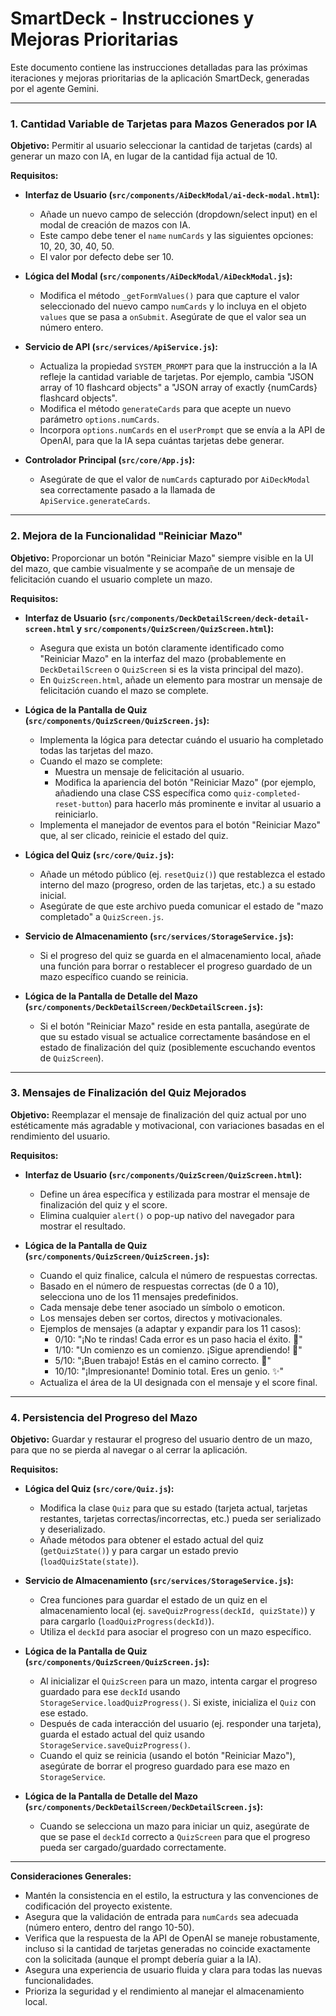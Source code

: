 # SmartDeck - Instrucciones y Mejoras Prioritarias

Este documento contiene las instrucciones detalladas para las próximas iteraciones y mejoras prioritarias de la aplicación SmartDeck, generadas por el agente Gemini.

---

### 1. Cantidad Variable de Tarjetas para Mazos Generados por IA

**Objetivo:** Permitir al usuario seleccionar la cantidad de tarjetas (cards) al generar un mazo con IA, en lugar de la cantidad fija actual de 10.

**Requisitos:**

*   **Interfaz de Usuario (`src/components/AiDeckModal/ai-deck-modal.html`):**
    *   Añade un nuevo campo de selección (dropdown/select input) en el modal de creación de mazos con IA.
    *   Este campo debe tener el `name` `numCards` y las siguientes opciones: 10, 20, 30, 40, 50.
    *   El valor por defecto debe ser 10.

*   **Lógica del Modal (`src/components/AiDeckModal/AiDeckModal.js`):**
    *   Modifica el método `_getFormValues()` para que capture el valor seleccionado del nuevo campo `numCards` y lo incluya en el objeto `values` que se pasa a `onSubmit`. Asegúrate de que el valor sea un número entero.

*   **Servicio de API (`src/services/ApiService.js`):**
    *   Actualiza la propiedad `SYSTEM_PROMPT` para que la instrucción a la IA refleje la cantidad variable de tarjetas. Por ejemplo, cambia "JSON array of 10 flashcard objects" a "JSON array of exactly {numCards} flashcard objects".
    *   Modifica el método `generateCards` para que acepte un nuevo parámetro `options.numCards`.
    *   Incorpora `options.numCards` en el `userPrompt` que se envía a la API de OpenAI, para que la IA sepa cuántas tarjetas debe generar.

*   **Controlador Principal (`src/core/App.js`):**
    *   Asegúrate de que el valor de `numCards` capturado por `AiDeckModal` sea correctamente pasado a la llamada de `ApiService.generateCards`.

---

### 2. Mejora de la Funcionalidad "Reiniciar Mazo"

**Objetivo:** Proporcionar un botón "Reiniciar Mazo" siempre visible en la UI del mazo, que cambie visualmente y se acompañe de un mensaje de felicitación cuando el usuario complete un mazo.

**Requisitos:**

*   **Interfaz de Usuario (`src/components/DeckDetailScreen/deck-detail-screen.html` y `src/components/QuizScreen/QuizScreen.html`):**
    *   Asegura que exista un botón claramente identificado como "Reiniciar Mazo" en la interfaz del mazo (probablemente en `DeckDetailScreen` o `QuizScreen` si es la vista principal del mazo).
    *   En `QuizScreen.html`, añade un elemento para mostrar un mensaje de felicitación cuando el mazo se complete.

*   **Lógica de la Pantalla de Quiz (`src/components/QuizScreen/QuizScreen.js`):**
    *   Implementa la lógica para detectar cuándo el usuario ha completado todas las tarjetas del mazo.
    *   Cuando el mazo se complete:
        *   Muestra un mensaje de felicitación al usuario.
        *   Modifica la apariencia del botón "Reiniciar Mazo" (por ejemplo, añadiendo una clase CSS específica como `quiz-completed-reset-button`) para hacerlo más prominente e invitar al usuario a reiniciarlo.
    *   Implementa el manejador de eventos para el botón "Reiniciar Mazo" que, al ser clicado, reinicie el estado del quiz.

*   **Lógica del Quiz (`src/core/Quiz.js`):**
    *   Añade un método público (ej. `resetQuiz()`) que restablezca el estado interno del mazo (progreso, orden de las tarjetas, etc.) a su estado inicial.
    *   Asegúrate de que este archivo pueda comunicar el estado de "mazo completado" a `QuizScreen.js`.

*   **Servicio de Almacenamiento (`src/services/StorageService.js`):**
    *   Si el progreso del quiz se guarda en el almacenamiento local, añade una función para borrar o restablecer el progreso guardado de un mazo específico cuando se reinicia.

*   **Lógica de la Pantalla de Detalle del Mazo (`src/components/DeckDetailScreen/DeckDetailScreen.js`):**
    *   Si el botón "Reiniciar Mazo" reside en esta pantalla, asegúrate de que su estado visual se actualice correctamente basándose en el estado de finalización del quiz (posiblemente escuchando eventos de `QuizScreen`).

---

### 3. Mensajes de Finalización del Quiz Mejorados

**Objetivo:** Reemplazar el mensaje de finalización del quiz actual por uno estéticamente más agradable y motivacional, con variaciones basadas en el rendimiento del usuario.

**Requisitos:**

*   **Interfaz de Usuario (`src/components/QuizScreen/QuizScreen.html`):**
    *   Define un área específica y estilizada para mostrar el mensaje de finalización del quiz y el score.
    *   Elimina cualquier `alert()` o pop-up nativo del navegador para mostrar el resultado.

*   **Lógica de la Pantalla de Quiz (`src/components/QuizScreen/QuizScreen.js`):**
    *   Cuando el quiz finalice, calcula el número de respuestas correctas.
    *   Basado en el número de respuestas correctas (de 0 a 10), selecciona uno de los 11 mensajes predefinidos.
    *   Cada mensaje debe tener asociado un símbolo o emoticon.
    *   Los mensajes deben ser cortos, directos y motivacionales.
    *   Ejemplos de mensajes (a adaptar y expandir para los 11 casos):
        *   0/10: "¡No te rindas! Cada error es un paso hacia el éxito. 💪"
        *   1/10: "Un comienzo es un comienzo. ¡Sigue aprendiendo! 🌱"
        *   5/10: "¡Buen trabajo! Estás en el camino correcto. 🚀"
        *   10/10: "¡Impresionante! Dominio total. Eres un genio. ✨"
    *   Actualiza el área de la UI designada con el mensaje y el score final.

---

### 4. Persistencia del Progreso del Mazo

**Objetivo:** Guardar y restaurar el progreso del usuario dentro de un mazo, para que no se pierda al navegar o al cerrar la aplicación.

**Requisitos:**

*   **Lógica del Quiz (`src/core/Quiz.js`):**
    *   Modifica la clase `Quiz` para que su estado (tarjeta actual, tarjetas restantes, tarjetas correctas/incorrectas, etc.) pueda ser serializado y deserializado.
    *   Añade métodos para obtener el estado actual del quiz (`getQuizState()`) y para cargar un estado previo (`loadQuizState(state)`).

*   **Servicio de Almacenamiento (`src/services/StorageService.js`):**
    *   Crea funciones para guardar el estado de un quiz en el almacenamiento local (ej. `saveQuizProgress(deckId, quizState)`) y para cargarlo (`loadQuizProgress(deckId)`).
    *   Utiliza el `deckId` para asociar el progreso con un mazo específico.

*   **Lógica de la Pantalla de Quiz (`src/components/QuizScreen/QuizScreen.js`):**
    *   Al inicializar el `QuizScreen` para un mazo, intenta cargar el progreso guardado para ese `deckId` usando `StorageService.loadQuizProgress()`. Si existe, inicializa el `Quiz` con ese estado.
    *   Después de cada interacción del usuario (ej. responder una tarjeta), guarda el estado actual del quiz usando `StorageService.saveQuizProgress()`.
    *   Cuando el quiz se reinicia (usando el botón "Reiniciar Mazo"), asegúrate de borrar el progreso guardado para ese mazo en `StorageService`.

*   **Lógica de la Pantalla de Detalle del Mazo (`src/components/DeckDetailScreen/DeckDetailScreen.js`):**
    *   Cuando se selecciona un mazo para iniciar un quiz, asegúrate de que se pase el `deckId` correcto a `QuizScreen` para que el progreso pueda ser cargado/guardado correctamente.

---

**Consideraciones Generales:**

*   Mantén la consistencia en el estilo, la estructura y las convenciones de codificación del proyecto existente.
*   Asegura que la validación de entrada para `numCards` sea adecuada (número entero, dentro del rango 10-50).
*   Verifica que la respuesta de la API de OpenAI se maneje robustamente, incluso si la cantidad de tarjetas generadas no coincide exactamente con la solicitada (aunque el prompt debería guiar a la IA).
*   Asegura una experiencia de usuario fluida y clara para todas las nuevas funcionalidades.
*   Prioriza la seguridad y el rendimiento al manejar el almacenamiento local.
